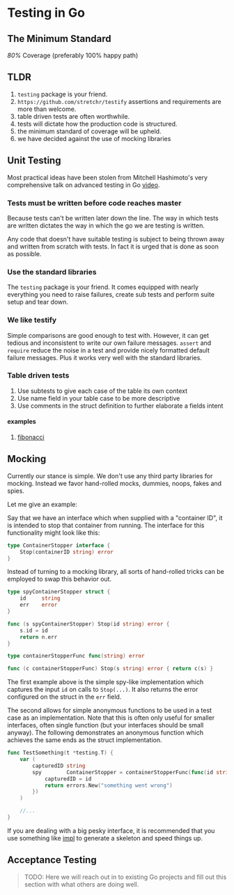 Testing in Go
=============

## The Minimum Standard

*80%* Coverage (preferably 100% happy path)

## TLDR

1. `testing` package is your friend.
1. `https://github.com/stretchr/testify` assertions and requirements are more than welcome.
1. table driven tests are often worthwhile.
1. tests will dictate how the production code is structured.
1. the minimum standard of coverage will be upheld.
1. we have decided against the use of mocking libraries

## Unit Testing

Most practical ideas have been stolen from Mitchell Hashimoto's very comprehensive talk on advanced testing in Go [video](1).

### Tests must be written before code reaches master

Because tests can't be written later down the line. The way in which tests are written dictates the way in which the go we are testing is written.

Any code that doesn't have suitable testing is subject to being thrown away and written from scratch with tests. In fact it is urged that is done as soon as possible.

### Use the standard libraries

The `testing` package is your friend. It comes equipped with nearly everything you need to raise failures, create sub tests and perform suite setup and tear down.

### We like testify

Simple comparisons are good enough to test with. However, it can get tedious and inconsistent to write our own failure messages. `assert` and `require` reduce the noise in a test and provide nicely formatted default failure messages. Plus it works very well with the standard libraries.

### Table driven tests

1. Use subtests to give each case of the table its own context
1. Use name field in your table case to be more descriptive
1. Use comments in the struct definition to further elaborate a fields intent

#### examples

1. [fibonacci](./examples/table-driven)

## Mocking

Currently our stance is simple. We don't use any third party libraries for mocking. Instead we favor hand-rolled mocks, dummies, noops, fakes and spies.

Let me give an example:

Say that we have an interface which when supplied with a "container ID", it is intended to stop that container from running. The interface for this functionality might look like this:

```go
type ContainerStopper interface {
    Stop(containerID string) error
}
```

Instead of turning to a mocking library, all sorts of hand-rolled tricks can be employed to swap this behavior out.

```go
type spyContainerStopper struct {
    id     string
    err    error
}

func (s spyContainerStopper) Stop(id string) error {
    s.id = id
    return n.err
}

type containerStopperFunc func(string) error

func (c containerStopperFunc) Stop(s string) error { return c(s) }
```

The first example above is the simple spy-like implementation which captures the input `id` on calls to `Stop(...)`. It also returns the error configured on the struct in the `err` field.

The second allows for simple anonymous functions to be used in a test case as an implementation. Note that this is often only useful for smaller interfaces, often single function (but your interfaces should be small anyway). The following demonstrates an anonymous function which achieves the same ends as the struct implementation.

```go
func TestSomething(t *testing.T) {
    var (
        capturedID string
        spy        ContainerStopper = containerStopperFunc(func(id string) error {
            capturedID = id
            return errors.New("something went wrong")
        })
    )

    //...
}
```

If you are dealing with a big pesky interface, it is recommended that you use something like [impl](https://github.com/josharian/impl) to generate a skeleton and speed things up.

## Acceptance Testing

> TODO: Here we will reach out in to existing Go projects and fill out this section with what others are doing well.

[1]:[https://www.youtube.com/watch?v=yszygk1cpEc]
